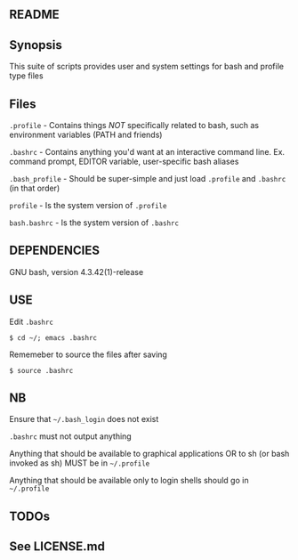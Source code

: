 ##  README


##  Synopsis   
This suite of scripts provides user and system settings for bash and profile type files


##  Files

```.profile``` - Contains things *NOT* specifically related to bash, such as environment variables (PATH and friends)

```.bashrc```  - Contains anything you'd want at an interactive command line.  Ex. command prompt, EDITOR variable, user-specific bash aliases

```.bash_profile``` - Should be super-simple and just load ```.profile``` and ```.bashrc``` (in that order)

```profile``` - Is the system version of ```.profile```

```bash.bashrc``` - Is the system version of ```.bashrc```


##  DEPENDENCIES
GNU bash, version 4.3.42(1)-release 


##  USE
Edit ```.bashrc```
```
$ cd ~/; emacs .bashrc
```
Rememeber to source the files after saving
```
$ source .bashrc
```


##  NB
Ensure that ```~/.bash_login``` does not exist

```.bashrc``` must not output anything

Anything that should be available to graphical applications OR to sh (or bash invoked as sh) MUST be in ```~/.profile```

Anything that should be available only to login shells should go in ```~/.profile```


##  TODOs


## See LICENSE.md
